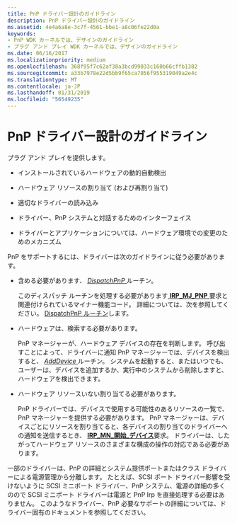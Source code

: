 ```yaml
---
title: PnP ドライバー設計のガイドライン
description: PnP ドライバー設計のガイドライン
ms.assetid: 4e4a6a8e-3c7f-4561-bbe1-a8c06fe22d0a
keywords:
- PnP WDK カーネルでは、デザインのガイドライン
- プラグ アンド プレイ WDK カーネルでは、デザインのガイドライン
ms.date: 06/16/2017
ms.localizationpriority: medium
ms.openlocfilehash: 368f95f7c62af38a3bcd99033c160b66cffb1382
ms.sourcegitcommit: a33b7978e22d5bb9f65ca7056f955319049a2e4c
ms.translationtype: MT
ms.contentlocale: ja-JP
ms.lasthandoff: 01/31/2019
ms.locfileid: "56549235"
---
```

# <a name="pnp-driver-design-guidelines"></a>PnP ドライバー設計のガイドライン





プラグ アンド プレイを提供します。

-   インストールされているハードウェアの動的自動検出

-   ハードウェア リソースの割り当て (および再割り当て)

-   適切なドライバーの読み込み

-   ドライバー、PnP システムと対話するためのインターフェイス

-   ドライバーとアプリケーションについては、ハードウェア環境での変更のためのメカニズム

PnP をサポートするには、ドライバーは次のガイドラインに従う必要があります。

-   含める必要があります、 [ *DispatchPnP* ](https://docs.microsoft.com/windows-hardware/drivers/kernel/dispatchpnp-routines#feedback)ルーチン。

    このディスパッチ ルーチンを処理する必要があります[ **IRP\_MJ\_PNP** ](https://msdn.microsoft.com/library/windows/hardware/ff550772)要求と関連付けられているマイナー機能コード。 詳細については、次を参照してください。 [DispatchPnP ルーチン](dispatchpnp-routines.md)します。

-   ハードウェアは、検索する必要があります。

    PnP マネージャーが、ハードウェア デバイスの存在を判断します。 呼び出すことによって、ドライバーに通知 PnP マネージャーでは、デバイスを検出すると、 [ *AddDevice* ](https://msdn.microsoft.com/library/windows/hardware/ff540521)ルーチン。 システムを起動すると、またはいつでも、ユーザーは、デバイスを追加するか、実行中のシステムから削除しますと、ハードウェアを検出できます。

-   ハードウェア リソースいない割り当てる必要があります。

    PnP ドライバーでは、デバイスで使用する可能性のあるリソースの一覧で、PnP マネージャーを提供する必要があります。 PnP マネージャーは、デバイスごとにリソースを割り当てると、各デバイスの割り当てのドライバーへの通知を送信するとき、 [ **IRP\_MN\_開始\_デバイス**](https://msdn.microsoft.com/library/windows/hardware/ff551749)要求。 ドライバーは、したがってハードウェア リソースのさまざまな構成の操作の対応である必要があります。

一部のドライバーは、PnP の詳細とシステム提供ポートまたはクラス ドライバーによる電源管理から分離します。 たとえば、SCSI ポート ドライバー影響を受けないように SCSI ミニポート ドライバー、PnP システム、電源の詳細の多くのので SCSI ミニポート ドライバーは電源と PnP Irp を直接処理する必要はありません。 このようなドライバー、PnP 必要なサポートの詳細については、ドライバー固有のドキュメントを参照してください。

 

 




